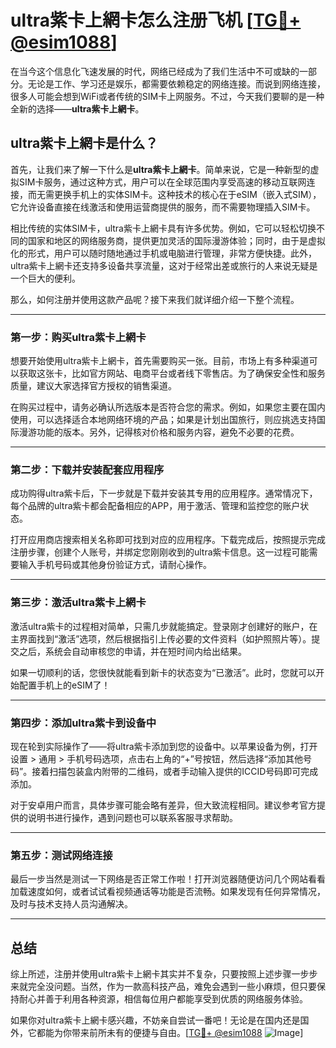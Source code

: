 # ultra紫卡上網卡怎么注册飞机 [[TG💪+ @esim1088](https://t.me/s/esim1088)]

在当今这个信息化飞速发展的时代，网络已经成为了我们生活中不可或缺的一部分。无论是工作、学习还是娱乐，都需要依赖稳定的网络连接。而说到网络连接，很多人可能会想到WiFi或者传统的SIM卡上网服务。不过，今天我们要聊的是一种全新的选择——**ultra紫卡上網卡**。

## ultra紫卡上網卡是什么？

首先，让我们来了解一下什么是**ultra紫卡上網卡**。简单来说，它是一种新型的虚拟SIM卡服务，通过这种方式，用户可以在全球范围内享受高速的移动互联网连接，而无需更换手机上的实体SIM卡。这种技术的核心在于eSIM（嵌入式SIM），它允许设备直接在线激活和使用运营商提供的服务，而不需要物理插入SIM卡。

相比传统的实体SIM卡，ultra紫卡上網卡具有许多优势。例如，它可以轻松切换不同的国家和地区的网络服务商，提供更加灵活的国际漫游体验；同时，由于是虚拟化的形式，用户可以随时随地通过手机或电脑进行管理，非常方便快捷。此外，ultra紫卡上網卡还支持多设备共享流量，这对于经常出差或旅行的人来说无疑是一个巨大的便利。

那么，如何注册并使用这款产品呢？接下来我们就详细介绍一下整个流程。

---

### 第一步：购买ultra紫卡上網卡

想要开始使用ultra紫卡上網卡，首先需要购买一张。目前，市场上有多种渠道可以获取这张卡，比如官方网站、电商平台或者线下零售店。为了确保安全性和服务质量，建议大家选择官方授权的销售渠道。

在购买过程中，请务必确认所选版本是否符合您的需求。例如，如果您主要在国内使用，可以选择适合本地网络环境的产品；如果是计划出国旅行，则应挑选支持国际漫游功能的版本。另外，记得核对价格和服务内容，避免不必要的花费。

---

### 第二步：下载并安装配套应用程序

成功购得ultra紫卡后，下一步就是下载并安装其专用的应用程序。通常情况下，每个品牌的ultra紫卡都会配备相应的APP，用于激活、管理和监控您的账户状态。

打开应用商店搜索相关名称即可找到对应的应用程序。下载完成后，按照提示完成注册步骤，创建个人账号，并绑定您刚刚收到的ultra紫卡信息。这一过程可能需要输入手机号码或其他身份验证方式，请耐心操作。

---

### 第三步：激活ultra紫卡上網卡

激活ultra紫卡的过程相对简单，只需几步就能搞定。登录刚才创建好的账户，在主界面找到“激活”选项，然后根据指引上传必要的文件资料（如护照照片等）。提交之后，系统会自动审核您的申请，并在短时间内给出结果。

如果一切顺利的话，您很快就能看到新卡的状态变为“已激活”。此时，您就可以开始配置手机上的eSIM了！

---

### 第四步：添加ultra紫卡到设备中

现在轮到实际操作了——将ultra紫卡添加到您的设备中。以苹果设备为例，打开设置 > 通用 > 手机号码选项，点击右上角的“+”号按钮，然后选择“添加其他号码”。接着扫描包装盒内附带的二维码，或者手动输入提供的ICCID号码即可完成添加。

对于安卓用户而言，具体步骤可能会略有差异，但大致流程相同。建议参考官方提供的说明书进行操作，遇到问题也可以联系客服寻求帮助。

---

### 第五步：测试网络连接

最后一步当然是测试一下网络是否正常工作啦！打开浏览器随便访问几个网站看看加载速度如何，或者试试看视频通话等功能是否流畅。如果发现有任何异常情况，及时与技术支持人员沟通解决。

---

## 总结

综上所述，注册并使用ultra紫卡上網卡其实并不复杂，只要按照上述步骤一步步来就完全没问题。当然，作为一款高科技产品，难免会遇到一些小麻烦，但只要保持耐心并善于利用各种资源，相信每位用户都能享受到优质的网络服务体验。

如果你对ultra紫卡上網卡感兴趣，不妨亲自尝试一番吧！无论是在国内还是国外，它都能为你带来前所未有的便捷与自由。[[TG💪+ @esim1088](https://t.me/s/esim1088) ![Image](https://i.postimg.cc/4NQfJmqS/Snipaste-2025-05-13-00-14-12.png)]